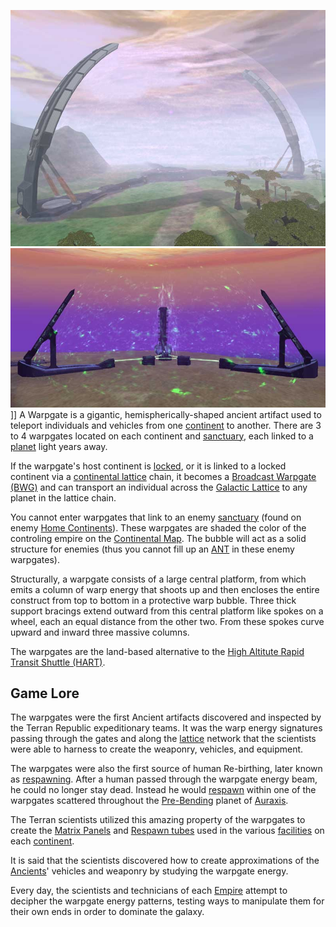 ![](../images/Warp.jpg "fig:Warp.jpg") ![](../images/Biwarp.jpg "fig:Biwarp.jpg")\]\] A
Warpgate is a gigantic, hemispherically-shaped ancient artifact used to
teleport individuals and vehicles from one
[continent](Continent.md) to another. There are 3 to 4 warpgates
located on each continent and [sanctuary](Sanctuary.md), each
linked to a [planet](Planet.md) light years away.

If the warpgate's host continent is
[locked](../etc/Continental_lock.md), or it is linked to a locked
continent via a [continental lattice](../terminology/Lattice.md) chain, it
becomes a [Broadcast Warpgate (BWG)](../items/Broadcast_warpgate.md) and
can transport an individual across the [Galactic
Lattice](../terminology/Galactic_Lattice.md) to any planet in the lattice
chain.

You cannot enter warpgates that link to an enemy
[sanctuary](Sanctuary.md) (found on enemy [Home
Continents](Home_Continent.md)). These warpgates are shaded the
color of the controling empire on the [Continental
Map](../etc/Continental_Map.md). The bubble will act as a solid
structure for enemies (thus you cannot fill up an [ANT](../vehicles/Advanced_Nanite_Transport.md)
in these enemy warpgates).

Structurally, a warpgate consists of a large central platform, from
which emits a column of warp energy that shoots up and then encloses the
entire construct from top to bottom in a protective warp bubble. Three
thick support bracings extend outward from this central platform like
spokes on a wheel, each an equal distance from the other two. From these
spokes curve upward and inward three massive columns.

The warpgates are the land-based alternative to the [High Altitute Rapid
Transit Shuttle (HART)](../terminology/HART.md).

## Game Lore

The warpgates were the first Ancient artifacts discovered and inspected
by the Terran Republic expeditionary teams. It was the warp energy
signatures passing through the gates and along the
[lattice](../terminology/Lattice.md) network that the scientists were able to
harness to create the weaponry, vehicles, and equipment.

The warpgates were also the first source of human Re-birthing, later
known as [respawning](../terminology/Respawn.md). After a human passed through
the warpgate energy beam, he could no longer stay dead. Instead he would
[respawn](../terminology/Respawn.md) within one of the warpgates scattered
throughout the [Pre-Bending](../etc/The_Bending.md) planet of
[Auraxis](Auraxis.md).

The Terran scientists utilized this amazing property of the warpgates to
create the [Matrix Panels](../items/Matrix_Panel.md) and [Respawn
tubes](../items/Respawn_Tube.md) used in the various
[facilities](Facilities.md) on each
[continent](Continent.md).

It is said that the scientists discovered how to create approximations
of the [Ancients](../terminology/Ancients.md)' vehicles and weaponry by
studying the warpgate energy.

Every day, the scientists and technicians of each
[Empire](../terminology/Empire.md) attempt to decipher the warpgate energy
patterns, testing ways to manipulate them for their own ends in order to
dominate the galaxy.

<!--[Category:Locations](Category:Locations.md)-->
